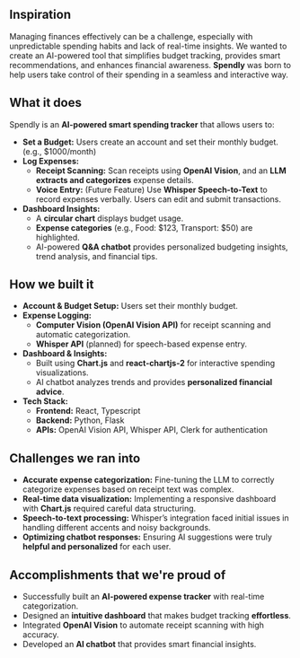 ## Inspiration  
Managing finances effectively can be a challenge, especially with unpredictable spending habits and lack of real-time insights. We wanted to create an AI-powered tool that simplifies budget tracking, provides smart recommendations, and enhances financial awareness. **Spendly** was born to help users take control of their spending in a seamless and interactive way.

## What it does  
Spendly is an **AI-powered smart spending tracker** that allows users to:  
- **Set a Budget:** Users create an account and set their monthly budget. (e.g., $1000/month)  
- **Log Expenses:**  
  - **Receipt Scanning:** Scan receipts using **OpenAI Vision**, and an **LLM extracts and categorizes** expense details.  
  - **Voice Entry:** (Future Feature) Use **Whisper Speech-to-Text** to record expenses verbally. Users can edit and submit transactions.  
- **Dashboard Insights:**  
  - A **circular chart** displays budget usage.  
  - **Expense categories** (e.g., Food: $123, Transport: $50) are highlighted.  
  - AI-powered **Q&A chatbot** provides personalized budgeting insights, trend analysis, and financial tips.  

## How we built it  
- **Account & Budget Setup:** Users set their monthly budget.  
- **Expense Logging:**  
  - **Computer Vision (OpenAI Vision API)** for receipt scanning and automatic categorization.  
  - **Whisper API** (planned) for speech-based expense entry.  
- **Dashboard & Insights:**  
  - Built using **Chart.js** and **react-chartjs-2** for interactive spending visualizations.  
  - AI chatbot analyzes trends and provides **personalized financial advice**.  
- **Tech Stack:**  
  - **Frontend:** React, Typescript 
  - **Backend:** Python, Flask  
  - **APIs:** OpenAI Vision API, Whisper API, Clerk for authentication  

## Challenges we ran into  
- **Accurate expense categorization:** Fine-tuning the LLM to correctly categorize expenses based on receipt text was complex.  
- **Real-time data visualization:** Implementing a responsive dashboard with **Chart.js** required careful data structuring.  
- **Speech-to-text processing:** Whisper’s integration faced initial issues in handling different accents and noisy backgrounds.  
- **Optimizing chatbot responses:** Ensuring AI suggestions were truly **helpful and personalized** for each user.  

## Accomplishments that we're proud of  
- Successfully built an **AI-powered expense tracker** with real-time categorization.  
- Designed an **intuitive dashboard** that makes budget tracking **effortless**.  
- Integrated **OpenAI Vision** to automate receipt scanning with high accuracy.  
- Developed an **AI chatbot** that provides smart financial insights.  
